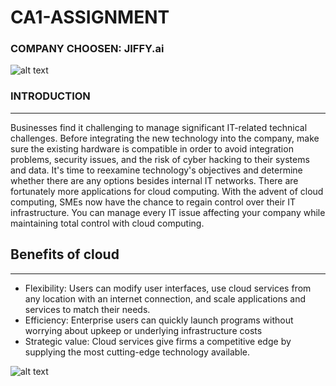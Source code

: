 # CA1-ASSIGNMENT 

### COMPANY CHOOSEN: JIFFY.ai 

![alt text]( https://encrypted-tbn0.gstatic.com/images?q=tbn:ANd9GcSFZvbWJ7kWjlKto5d2FqPg1n9jNgzoNjeYoKw0pZuX-n0DwuOWx0ODR4LZfnK6ihDz7rQ&usqp=CAU.png)

### **INTRODUCTION**
________________
Businesses find it challenging to manage significant IT-related technical challenges. Before integrating the new technology into the company, make sure the existing hardware is compatible in order to avoid integration problems, security issues, and the risk of cyber hacking to their systems and data. It's time to reexamine technology's objectives and determine whether there are any options besides internal IT networks. There are fortunately more applications for cloud computing. With the advent of cloud computing, SMEs now have the chance to regain control over their IT infrastructure. You can manage every IT issue affecting your company while maintaining total control with cloud computing.

## Benefits of cloud 
_____________________
- Flexibility: Users can modify user interfaces, use cloud services from any location with an internet connection, and scale applications and services to match their needs.
- Efficiency: Enterprise users can quickly launch programs without worrying about upkeep or underlying infrastructure costs
- Strategic value: Cloud services give firms a competitive edge by supplying the most cutting-edge technology available.
 

![alt text](https://www.esds.co.in/kb/wp-content/uploads/2021/07/cloud-computing-benefits.png)


